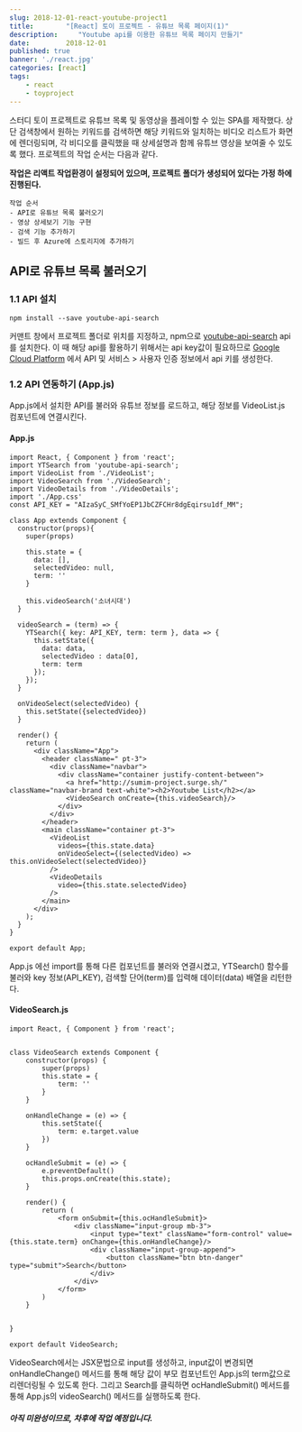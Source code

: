 ```yaml
---
slug: 2018-12-01-react-youtube-project1
title:        "[React] 토이 프로젝트 - 유튜브 목록 페이지(1)"
description:     "Youtube api를 이용한 유튜브 목록 페이지 만들기"
date:         2018-12-01
published: true
banner: './react.jpg'
categories: [react]
tags:
    - react
    - toyproject
---
```




스터디 토이 프로젝트로 유튜브 목록 및 동영상을 플레이할 수 있는 SPA를 제작했다. 상단 검색창에서 원하는 키워드를 검색하면 해당 키워드와 일치하는 비디오 리스트가 화면에 렌더링되며, 각 비디오를 클릭했을 때 상세설명과 함께 유튜브 영상을 보여줄 수 있도록 했다. 프로젝트의 작업 순서는 다음과 같다.

**작업은 리액트 작업환경이 설정되어 있으며, 프로젝트 폴더가 생성되어 있다는  가정 하에 진행된다.** 

```
작업 순서 
- API로 유튜브 목록 불러오기
- 영상 상세보기 기능 구현 
- 검색 기능 추가하기
- 빌드 후 Azure에 스토리지에 추가하기
```



## API로 유튜브 목록 불러오기

### 1.1 API 설치

```
npm install --save youtube-api-search
```

커맨트 창에서 프로젝트 폴더로 위치를 지정하고, npm으로 [youtube-api-search](https://www.npmjs.com/package/youtube-api-search) api를 설치한다. 이 때 해당 api를 활용하기 위해서는 api key값이 필요하므로  [Google Cloud Platform](https://console.cloud.google.com/) 에서 API 및 서비스 > 사용자 인증 정보에서  api 키를 생성한다.



### 1.2 API 연동하기 (App.js)

App.js에서 설치한 API를 불러와 유튜브 정보를 로드하고, 해당 정보를 VideoList.js 컴포넌트에 연결시킨다. 



#### App.js

```react
import React, { Component } from 'react';
import YTSearch from 'youtube-api-search';
import VideoList from './VideoList';
import VideoSearch from './VideoSearch';
import VideoDetails from './VideoDetails';
import './App.css'
const API_KEY = "AIzaSyC_SMfYoEP1JbCZFCHr8dgEqirsu1df_MM";

class App extends Component {
  constructor(props){
    super(props)

    this.state = {
      data: [],
      selectedVideo: null,
      term: ''
    }
    
    this.videoSearch('소녀시대')
  }
  
  videoSearch = (term) => {
    YTSearch({ key: API_KEY, term: term }, data => {
      this.setState({ 
        data: data,
        selectedVideo : data[0],
        term: term
      });
    });
  }

  onVideoSelect(selectedVideo) {
    this.setState({selectedVideo})
  }

  render() {
    return (
      <div className="App">
        <header className=" pt-3">
          <div className="navbar">
            <div className="container justify-content-between">
              <a href="http://sumim-project.surge.sh/" className="navbar-brand text-white"><h2>Youtube List</h2></a>
              <VideoSearch onCreate={this.videoSearch}/>
            </div>
          </div>
        </header>
        <main className="container pt-3">
          <VideoList 
            videos={this.state.data} 
            onVideoSelect={(selectedVideo) => this.onVideoSelect(selectedVideo)}
          />
          <VideoDetails 
            video={this.state.selectedVideo}
          />
        </main>
      </div>
    );
  }
}

export default App;
```

App.js 에선 import를 통해 다른 컴포넌트를 불러와 연결시켰고, YTSearch() 함수를 불러와 key 정보(API_KEY), 검색할 단어(term)를 입력해 데이터(data) 배열을 리턴한다.



#### VideoSearch.js

```react
import React, { Component } from 'react';


class VideoSearch extends Component {
    constructor(props) {
        super(props)
        this.state = { 
            term: '' 
        }
    }
    
    onHandleChange = (e) => {
        this.setState({
            term: e.target.value
        })
    }

    ocHandleSubmit = (e) => {
        e.preventDefault()
        this.props.onCreate(this.state);
    }

    render() {
        return (
            <form onSubmit={this.ocHandleSubmit}>
                <div className="input-group mb-3">
                    <input type="text" className="form-control" value={this.state.term} onChange={this.onHandleChange}/>
                    <div className="input-group-append">
                        <button className="btn btn-danger" type="submit">Search</button>
                    </div>
                </div>
            </form>
        )
    }

    
}

export default VideoSearch;
```

VideoSearch에서는 JSX문법으로 input를 생성하고, input값이 변경되면 onHandleChange() 메서드를 통해 해당 값이 부모 컴포넌트인 App.js의 term값으로 리렌더링될 수 있도록 한다. 그리고 Search를 클릭하면 ocHandleSubmit() 메서드를 통해  App.js의 videoSearch() 메서드를 실행하도록 한다. 





##### 아직 미완성이므로, 차후에 작업 예정입니다.